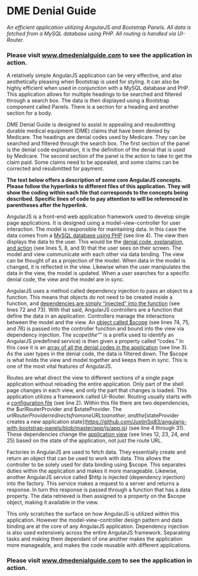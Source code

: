 # DME Denial Guide
*An efficient application utilizing AngularJS and Bootstrap Panels. All data is fetched from a MySQL database using PHP.  All routing is handled via UI-Router.*

### **Please visit www.dmedenialguide.com to see the application in action.**

A relatively simple AngularJS application can be very effective, and also aesthetically pleasing when Bootstrap is used for styling.  It can also be highly efficient when used in conjunction with a MySQL database and PHP.  This application allows for multiple headings to be searched and filtered through a search box.  The data is then displayed using a Bootstrap component called Panels.  There is a section for a heading and another section for a body.

DME Denial Guide is designed to assist in appealing and resubmitting durable medical equipment (DME) claims that have been denied by Medicare.  The headings are denial codes used by Medicare.  They can be searched and filtered through the search box.  The first section of the panel is the denial code explanation, it is the definition of the denial that is used by Medicare.  The second section of the panel is the action to take to get the claim paid.  Some claims need to be appealed, and some claims can be corrected and resubmitted for payment.

**The text below offers a description of some core AngularJS concepts.  Please follow the hyperlinks to different files of this application.  They will show the coding within each file that corresponds to the concepts being described.  Specific lines of code to pay attention to will be referenced in parentheses after the hyperlink.**

AngularJS is a front-end web application framework used to develop single page applications.  It is designed using a model-view-controller for user interaction.  The model is responsible for maintaining data.  In this case the data comes from a [MySQL database using PHP](https://github.com/JustinSq83/angularjs-with-bootstrap-panels/blob/master/app/php/denial.php) (see line 4).  The view then displays the data to the user.  This would be the [denial code, explanation, and action](https://github.com/JustinSq83/angularjs-with-bootstrap-panels/blob/master/app/partials/codes.html) (see lines 5, 8, and 9) that the user sees on their screen.  The model and view communicate with each other via data binding.  The view can be thought of as a projection of the model.  When data in the model is changed, it is reflected in the view.  Likewise when the user manipulates the data in the view, the model is updated.  When a user searches for a specific denial code, the view and the model are in sync.

AngularJS uses a method called dependency injection to pass an object to a function.  This means that objects do not need to be created inside a function, and [dependencies are simply “injected” into the function](https://github.com/JustinSq83/angularjs-with-bootstrap-panels/blob/master/app/js/app.js) (see lines 72 and 73).  With that said, AngularJS controllers are a function that define the data in an application.  Controllers manage the interactions between the model and the view.  An [object called $scope](https://github.com/JustinSq83/angularjs-with-bootstrap-panels/blob/master/app/js/app.js) (see lines 74, 75, and 76) is passed into the controller function and bound into the view via dependency injection.  The $scope (the “$” is a prefix used to identify an AngularJS predefined service) is then given a property called “codes.”  In this case it is an [array of all the denial codes in the application](https://github.com/JustinSq83/angularjs-with-bootstrap-panels/blob/master/app/partials/codes.html) (see line 3).  As the user types in the denial code, the data is filtered down.  The $scope is what holds the view and model together and keeps them in sync.  This is one of the most vital features of AngularJS.

Routes are what direct the view to different sections of a single page application without reloading the entire application.  Only part of the shell page changes in each view, and only the part that changes is loaded.  This application utilizes a framework called UI-Router.  Routing usually starts with a [configuration file](https://github.com/JustinSq83/angularjs-with-bootstrap-panels/blob/master/app/js/app.js) (see line 2).  Within this file there are two dependencies, the $urlRouterProvider and $stateProvider.  The $urlRouterProvider redirects from one URL to another, and the [$stateProvider creates a new application state](https://github.com/JustinSq83/angularjs-with-bootstrap-panels/blob/master/app/js/app.js) (see line 4 through 31).  These dependencies change the [application view](https://github.com/JustinSq83/angularjs-with-bootstrap-panels/blob/master/app/partials/navigation.html) (see lines 12, 23, 24, and 25) based on the state of the application, not just the route URL.

Factories in AngularJS are used to fetch data.  They essentially create and return an object that can be used to work with data.  This allows the controller to be solely used for data binding using $scope. This separates duties within the application and makes it more manageable.  Likewise, another AngularJS service called $http is injected (dependency injection) into the factory.  This service makes a request to a server and returns a response.  In turn this response is passed through a function that has a data property.  The data retrieved is then assigned to a property on the $scope object, making it available in the view.

This only scratches the surface on how AngularJS is utilized within this application.  However the model-view-controller design pattern and data binding are at the core of any AngularJS application.  Dependency injection is also used extensively across the entire AngularJS framework.  Separating tasks and making them dependant of one another makes the application more manageable, and makes the code reusable with different applications.

### **Please visit www.dmedenialguide.com to see the application in action.**


